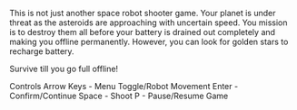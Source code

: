 This is not just another space robot shooter game.
Your planet is under threat as the asteroids are approaching with uncertain speed. You mission is to destroy them all before your battery is drained out completely and making you offline permanently. However, you can look for golden stars to recharge battery. 

Survive till you go full offline!

Controls
Arrow Keys - Menu Toggle/Robot Movement
Enter - Confirm/Continue
Space - Shoot
P - Pause/Resume Game